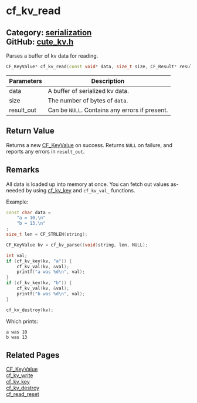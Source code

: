 [](../header.md ':include')

# cf_kv_read

Category: [serialization](/api_reference?id=serialization)  
GitHub: [cute_kv.h](https://github.com/RandyGaul/cute_framework/blob/master/include/cute_kv.h)  
---

Parses a buffer of kv data for reading.

```cpp
CF_KeyValue* cf_kv_read(const void* data, size_t size, CF_Result* result_out);
```

Parameters | Description
--- | ---
data | A buffer of serialized kv data.
size | The number of bytes of `data`.
result_out | Can be `NULL`. Contains any errors if present.

## Return Value

Returns a new [CF_KeyValue](/serialization/cf_keyvalue.md) on success. Returns `NULL` on failure, and reports any errors in `result_out`.

## Remarks

All data is loaded up into memory at once. You can fetch out values as-needed by using [cf_kv_key](/serialization/cf_kv_key.md) and `cf_kv_val_` functions.

Example:

```cpp
const char data =
    "a = 10,\n"
    "b = 13,\n"
;
size_t len = CF_STRLEN(string);

CF_KeyValue kv = cf_kv_parse((void)string, len, NULL);

int val;
if (cf_kv_key(kv, "a")) {
    cf_kv_val(kv, &val);
    printf("a was %d\n", val);
}
if (cf_kv_key(kv, "b")) {
    cf_kv_val(kv, &val);
    printf("b was %d\n", val);
}

cf_kv_destroy(kv);
```

Which prints:

```
a was 10
b was 13
```

## Related Pages

[CF_KeyValue](/serialization/cf_keyvalue.md)  
[cf_kv_write](/serialization/cf_kv_write.md)  
[cf_kv_key](/serialization/cf_kv_key.md)  
[cf_kv_destroy](/serialization/cf_kv_destroy.md)  
[cf_read_reset](/serialization/cf_read_reset.md)  
